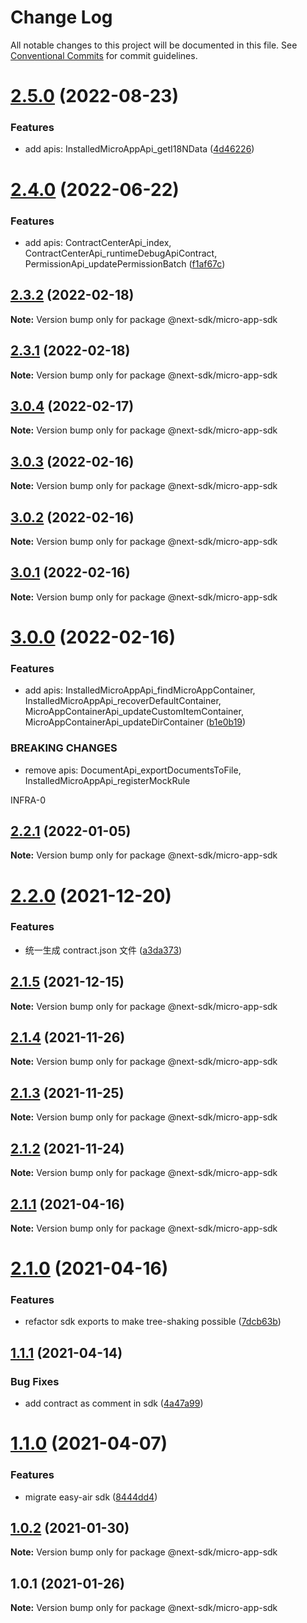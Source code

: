 # Change Log

All notable changes to this project will be documented in this file.
See [Conventional Commits](https://conventionalcommits.org) for commit guidelines.

# [2.5.0](https://github.com/easyops-cn/next-providers/compare/@next-sdk/micro-app-sdk@2.4.0...@next-sdk/micro-app-sdk@2.5.0) (2022-08-23)

### Features

- add apis: InstalledMicroAppApi_getI18NData ([4d46226](https://github.com/easyops-cn/next-providers/commit/4d46226c748f2c72a0ce3bc5c3a2ff95bfa816fb))

# [2.4.0](https://github.com/easyops-cn/next-providers/compare/@next-sdk/micro-app-sdk@2.3.2...@next-sdk/micro-app-sdk@2.4.0) (2022-06-22)

### Features

- add apis: ContractCenterApi_index, ContractCenterApi_runtimeDebugApiContract, PermissionApi_updatePermissionBatch ([f1af67c](https://github.com/easyops-cn/next-providers/commit/f1af67c907fccceb50a4fd92e35fe14e7443ac5a))

## [2.3.2](https://github.com/easyops-cn/next-providers/compare/@next-sdk/micro-app-sdk@2.3.1...@next-sdk/micro-app-sdk@2.3.2) (2022-02-18)

**Note:** Version bump only for package @next-sdk/micro-app-sdk

## [2.3.1](https://github.com/easyops-cn/next-providers/compare/@next-sdk/micro-app-sdk@3.0.4...@next-sdk/micro-app-sdk@2.3.1) (2022-02-18)

**Note:** Version bump only for package @next-sdk/micro-app-sdk

## [3.0.4](https://github.com/easyops-cn/next-providers/compare/@next-sdk/micro-app-sdk@3.0.3...@next-sdk/micro-app-sdk@3.0.4) (2022-02-17)

**Note:** Version bump only for package @next-sdk/micro-app-sdk

## [3.0.3](https://github.com/easyops-cn/next-providers/compare/@next-sdk/micro-app-sdk@3.0.2...@next-sdk/micro-app-sdk@3.0.3) (2022-02-16)

**Note:** Version bump only for package @next-sdk/micro-app-sdk

## [3.0.2](https://github.com/easyops-cn/next-providers/compare/@next-sdk/micro-app-sdk@3.0.1...@next-sdk/micro-app-sdk@3.0.2) (2022-02-16)

**Note:** Version bump only for package @next-sdk/micro-app-sdk

## [3.0.1](https://github.com/easyops-cn/next-providers/compare/@next-sdk/micro-app-sdk@3.0.0...@next-sdk/micro-app-sdk@3.0.1) (2022-02-16)

**Note:** Version bump only for package @next-sdk/micro-app-sdk

# [3.0.0](https://github.com/easyops-cn/next-providers/compare/@next-sdk/micro-app-sdk@2.2.1...@next-sdk/micro-app-sdk@3.0.0) (2022-02-16)

### Features

- add apis: InstalledMicroAppApi_findMicroAppContainer, InstalledMicroAppApi_recoverDefaultContainer, MicroAppContainerApi_updateCustomItemContainer, MicroAppContainerApi_updateDirContainer ([b1e0b19](https://github.com/easyops-cn/next-providers/commit/b1e0b19cf82f178045f966260860304b59e8bf33))

### BREAKING CHANGES

- remove apis: DocumentApi_exportDocumentsToFile, InstalledMicroAppApi_registerMockRule

INFRA-0

## [2.2.1](https://github.com/easyops-cn/next-providers/compare/@next-sdk/micro-app-sdk@2.2.0...@next-sdk/micro-app-sdk@2.2.1) (2022-01-05)

**Note:** Version bump only for package @next-sdk/micro-app-sdk

# [2.2.0](https://github.com/easyops-cn/next-providers/compare/@next-sdk/micro-app-sdk@2.1.5...@next-sdk/micro-app-sdk@2.2.0) (2021-12-20)

### Features

- 统一生成 contract.json 文件 ([a3da373](https://github.com/easyops-cn/next-providers/commit/a3da3737b40db2c347bc2fd3b2d23c9beb1673a7))

## [2.1.5](https://github.com/easyops-cn/next-providers/compare/@next-sdk/micro-app-sdk@2.1.4...@next-sdk/micro-app-sdk@2.1.5) (2021-12-15)

**Note:** Version bump only for package @next-sdk/micro-app-sdk

## [2.1.4](https://github.com/easyops-cn/next-providers/compare/@next-sdk/micro-app-sdk@2.1.3...@next-sdk/micro-app-sdk@2.1.4) (2021-11-26)

**Note:** Version bump only for package @next-sdk/micro-app-sdk

## [2.1.3](https://github.com/easyops-cn/next-providers/compare/@next-sdk/micro-app-sdk@2.1.2...@next-sdk/micro-app-sdk@2.1.3) (2021-11-25)

**Note:** Version bump only for package @next-sdk/micro-app-sdk

## [2.1.2](https://github.com/easyops-cn/next-providers/compare/@next-sdk/micro-app-sdk@2.1.1...@next-sdk/micro-app-sdk@2.1.2) (2021-11-24)

**Note:** Version bump only for package @next-sdk/micro-app-sdk

## [2.1.1](https://github.com/easyops-cn/next-providers/compare/@next-sdk/micro-app-sdk@2.1.0...@next-sdk/micro-app-sdk@2.1.1) (2021-04-16)

**Note:** Version bump only for package @next-sdk/micro-app-sdk

# [2.1.0](https://github.com/easyops-cn/next-providers/compare/@next-sdk/micro-app-sdk@1.1.1...@next-sdk/micro-app-sdk@2.1.0) (2021-04-16)

### Features

- refactor sdk exports to make tree-shaking possible ([7dcb63b](https://github.com/easyops-cn/next-providers/commit/7dcb63bad6a7e6357c1c14ce9cf3ff9152c0c632))

## [1.1.1](https://github.com/easyops-cn/next-providers/compare/@next-sdk/micro-app-sdk@1.1.0...@next-sdk/micro-app-sdk@1.1.1) (2021-04-14)

### Bug Fixes

- add contract as comment in sdk ([4a47a99](https://github.com/easyops-cn/next-providers/commit/4a47a99b3ed7f3a366ba64121b71d9f27d07148d))

# [1.1.0](https://github.com/easyops-cn/next-providers/compare/@next-sdk/micro-app-sdk@1.0.2...@next-sdk/micro-app-sdk@1.1.0) (2021-04-07)

### Features

- migrate easy-air sdk ([8444dd4](https://github.com/easyops-cn/next-providers/commit/8444dd49781a24e06d34d1b2581299030978e1c9))

## [1.0.2](https://github.com/easyops-cn/next-providers/compare/@next-sdk/micro-app-sdk@1.0.1...@next-sdk/micro-app-sdk@1.0.2) (2021-01-30)

**Note:** Version bump only for package @next-sdk/micro-app-sdk

## 1.0.1 (2021-01-26)

**Note:** Version bump only for package @next-sdk/micro-app-sdk
